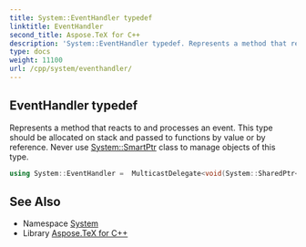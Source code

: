 ```yaml
---
title: System::EventHandler typedef
linktitle: EventHandler
second_title: Aspose.TeX for C++
description: 'System::EventHandler typedef. Represents a method that reacts to and processes an event. This type should be allocated on stack and passed to functions by value or by reference. Never use System::SmartPtr class to manage objects of this type in C++.'
type: docs
weight: 11100
url: /cpp/system/eventhandler/
---
```

## EventHandler typedef


Represents a method that reacts to and processes an event. This type should be allocated on stack and passed to functions by value or by reference. Never use [System::SmartPtr](../smartptr/) class to manage objects of this type.

```cpp
using System::EventHandler =  MulticastDelegate<void(System::SharedPtr<Object>, TEventArgs)>
```


## See Also

* Namespace [System](../)
* Library [Aspose.TeX for C++](../../)
